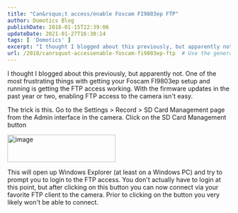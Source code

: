 ```yaml
---
title: "Can&rsquo;t access/enable Foscam FI9803ep FTP"
author: Domotics Blog
publishDate: 2018-01-15T22:39:06
updateDate: 2021-01-27T16:30:14
tags: [ 'Domotics' ]
excerpt: "I thought I blogged about this previously, but apparently not. One of the most frustrating things with getting your Foscam FI9803ep setup and running is getting the FTP access working. With the firmware updates in the past year or two, enabling FTP access to the camera isn't easy. "
url: /2018/canrsquot-accessenable-foscam-fi9803ep-ftp  # Use the generated URL with year
---
```

<p>I thought I blogged about this previously, but apparently not. One of the most frustrating things with getting your Foscam FI9803ep setup and running is getting the FTP access working. With the firmware updates in the past year or two, enabling FTP access to the camera isn't easy.</p>  <p>The trick is this. Go to the Settings &gt; Record &gt; SD Card Management page from the Admin interface in the camera. Click on the SD Card Management button</p>  <p><a href="/Portals/0/PublishThumbnails/Open-Live-Writer/Cant-accessenable-Foscam-FI9803ep-FTP_125B4/image_2.png"><img alt="image" border="0" height="62" src="/Portals/0/PublishThumbnails/Open-Live-Writer/Cant-accessenable-Foscam-FI9803ep-FTP_125B4/image_thumb.png" style="margin: 0px; display: inline; background-image: none;" title="image" width="244" /></a></p>  <p>This will open up Windows Explorer (at least on a Windows PC) and try to prompt you to login to the FTP access. You don't actually have to login at this point, but after clicking on this button you can now connect via your favorite FTP client to the camera. Prior to clicking on the button you very likely won't be able to connect.</p> 
